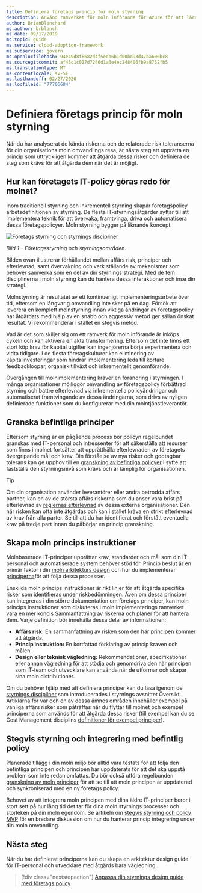 ```yaml
---
title: Definiera företags princip för moln styrning
description: Använd ramverket för moln införande för Azure för att lära dig att upprätta principer som åtgärdar kända risker och risk toleranser under moln omvandlings resan.
author: BrianBlanchard
ms.author: brblanch
ms.date: 09/17/2019
ms.topic: guide
ms.service: cloud-adoption-framework
ms.subservice: govern
ms.openlocfilehash: 94e49d8f6682d4f5edb6b1d00bd93d47ba600bc8
ms.sourcegitcommit: af45c1c027d7246d1a6e4ec248406fb9a8752fb5
ms.translationtype: MT
ms.contentlocale: sv-SE
ms.lasthandoff: 02/27/2020
ms.locfileid: "77706684"
---
```

# <a name="define-corporate-policy-for-cloud-governance"></a>Definiera företags princip för moln styrning

När du har analyserat de kända riskerna och de relaterade risk toleranserna för din organisations moln omvandlings resa, är nästa steg att upprätta en princip som uttryckligen kommer att åtgärda dessa risker och definiera de steg som krävs för att åtgärda dem när det är möjligt.

<!-- markdownlint-disable MD026 -->

## <a name="how-can-corporate-it-policy-become-cloud-ready"></a>Hur kan företagets IT-policy göras redo för molnet?

Inom traditionell styrning och inkrementell styrning skapar företagspolicy arbetsdefinitionen av styrning. De flesta IT-styrningsåtgärder syftar till att implementera teknik för att övervaka, framtvinga, driva och automatisera dessa företagspolicyer. Moln styrning bygger på liknande koncept.

![Företags styrning och styrnings discipliner](../../_images/operational-transformation-govern-highres.png)

*Bild 1 – Företagsstyrning och styrningsområden.*

Bilden ovan illustrerar förhållandet mellan affärs risk, principer och efterlevnad, samt övervakning och verk ställande av mekanismer som behöver samverka som en del av din styrnings strategi. Med de fem disciplinerna i moln styrning kan du hantera dessa interaktioner och inse din strategi.

Molnstyrning är resultatet av ett kontinuerligt implementeringsarbete över tid, eftersom en långvarig omvandling inte sker på en dag. Försök att leverera en komplett molnstyrning innan viktiga ändringar av företagspolicy har åtgärdats med hjälp av en snabb och aggressiv metod ger sällan önskat resultat. Vi rekommenderar i stället en stegvis metod.

Vad är det som skiljer sig om ett ramverk för moln införande är inköps cykeln och kan aktivera en äkta transformering. Eftersom det inte finns ett stort köp krav för kapital utgifter kan ingenjörerna börja experimentera och vidta tidigare. I de flesta företagskulturer kan eliminering av kapitalinvesteringar som hindrar implementering leda till kortare feedbackloopar, organisk tillväxt och inkrementellt genomförande.

Övergången till molnimplementering kräver en förändring i styrningen. I många organisationer möjliggör omvandling av företagspolicy förbättrad styrning och bättre efterlevnad via inkrementella policyändringar och automatiserat framtvingande av dessa ändringarna, som drivs av nyligen definierade funktioner som du konfigurerar med din molntjänstleverantör.

<!-- markdownlint-enable MD026 -->

## <a name="review-existing-policies"></a>Granska befintliga principer

Eftersom styrning är en pågående process bör policyn regelbundet granskas med IT-personal och intressenter för att säkerställa att resurser som finns i molnet fortsätter att upprätthålla efterlevnaden av företagets övergripande mål och krav. Din förståelse av nya risker och godtagbar tolerans kan ge upphov till en [granskning av befintliga policyer](./cloud-policy-review.md) i syfte att fastställa den styrningsnivå som krävs och är lämplig för organisationen.

> [!TIP]
> Om din organisation använder leverantörer eller andra betrodda affärs partner, kan en av de största affärs riskerna som du anser vara brist på efterlevnad av [reglernas efterlevnad](./regulatory-compliance.md) av dessa externa organisationer. Den här risken kan ofta inte åtgärdas och kan i stället kräva en strikt efterlevnad av krav från alla parter. Se till att du har identifierat och förstått eventuella krav på tredje part innan du påbörjar en princip granskning.

## <a name="create-cloud-policy-statements"></a>Skapa moln princips instruktioner

Molnbaserade IT-principer upprättar krav, standarder och mål som din IT-personal och automatiserade system behöver stöd för. Princip beslut är en primär faktor i din [moln arkitekturs design](./governance-alignment.md) och hur du implementerar [principerna](./processes.md)för att följa dessa processer.

Enskilda moln princips instruktioner är rikt linjer för att åtgärda specifika risker som identifieras under riskbedömningen. Även om dessa principer kan integreras i din större dokumentation om företags principer, kan moln princips instruktioner som diskuteras i moln implementerings ramverket vara en mer koncis Sammanfattning av riskerna och planer för att hantera dem. Varje definition bör innehålla dessa delar av informationen:

- **Affärs risk:** En sammanfattning av risken som den här principen kommer att åtgärda.
- **Princip instruktion:** En kortfattad förklaring av princip kraven och målen.
- **Design eller teknisk vägledning:** Rekommendationer, specifikationer eller annan vägledning för att stödja och genomdriva den här principen som IT-team och utvecklare kan använda när de utformar och skapar sina moln distributioner.

Om du behöver hjälp med att definiera principer kan du läsa igenom de [styrnings discipliner](../governance-disciplines.md) som introducerades i styrnings avsnittet Översikt. Artiklarna för var och en av dessa ämnes områden innehåller exempel på vanliga affärs risker som påträffas när du flyttar till molnet och exempel principerna som används för att åtgärda dessa risker (till exempel kan du se Cost Management disciplins [definitioner för exempel principer](../cost-management/policy-statements.md)).

## <a name="incremental-governance-and-integrating-with-existing-policy"></a>Stegvis styrning och integrering med befintlig policy

Planerade tillägg i din moln miljö bör alltid vara testats för att följa den befintliga principen och principen har uppdaterats för att det ska uppstå problem som inte redan omfattas. Du bör också utföra regelbunden [granskning av moln principer](./cloud-policy-review.md) för att se till att moln principen är uppdaterad och synkroniserad med en ny företags policy.

Behovet av att integrera moln principen med dina äldre IT-principer beror i stort sett på hur lång tid det tar för dina moln styrnings processer och storleken på din moln egendom. Se artikeln om [stegvis styrning och policy MVP](./index.md) för en bredare diskussion om hur du hanterar princip integrering under din moln omvandling.

## <a name="next-steps"></a>Nästa steg

När du har definierat principerna kan du skapa en arkitektur design guide för IT-personal och utvecklare med åtgärds bara vägledning.

> [!div class="nextstepaction"]
> [Anpassa din styrnings design guide med företags policy](./governance-alignment.md)
